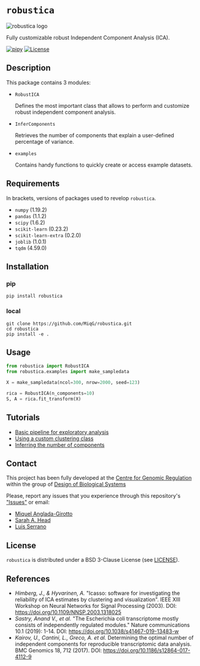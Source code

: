 # `robustica`

![robustica logo](images/logo.png)

Fully customizable robust Independent Component Analysis (ICA).

[![pipy](https://img.shields.io/pypi/v/robustica?color=informational)](https://pypi.python.org/pypi/robustica)
[![License](https://img.shields.io/badge/License-BSD%203--Clause-blue.svg)](https://opensource.org/licenses/BSD-3-Clause)

## Description
This package contains 3 modules:
- `RobustICA`

    Defines the most important class that allows to perform and customize robust independent component analysis.
    
- `InferComponents`

    Retrieves the number of components that explain a user-defined percentage of variance.

- `examples`
    
    Contains handy functions to quickly create or access example datasets.

## Requirements
In brackets, versions of packages used to revelop `robustica`.
- `numpy` (1.19.2)
- `pandas` (1.1.2)
- `scipy` (1.6.2)
- `scikit-learn` (0.23.2)
- `scikit-learn-extra` (0.2.0)
- `joblib` (1.0.1)
- `tqdm` (4.59.0)

## Installation
### pip
```shell
pip install robustica
```
### local
```shell
git clone https://github.com/MiqG/robustica.git
cd robustica
pip install -e .
```

## Usage
```python
from robustica import RobustICA
from robustica.examples import make_sampledata

X = make_sampledata(ncol=300, nrow=2000, seed=123)

rica = RobustICA(n_components=10)
S, A = rica.fit_transform(X)
```

## Tutorials
- [Basic pipeline for exploratory analysis](https://github.com/CRG-CNAG/robustica/blob/main/tutorials/basics.ipynb)
- [Using a custom clustering class](https://github.com/CRG-CNAG/robustica/blob/main/tutorials/customize_clustering.ipynb)
- [Inferring the number of components](https://github.com/CRG-CNAG/robustica/blob/main/tutorials/infer_components.ipynb)


## Contact
This project has been fully developed at the [Centre for Genomic Regulation](https://www.crg.eu/) within the group of [Design of Biological Systems](https://www.crg.eu/en/luis_serrano)

Please, report any issues that you experience through this repository's ["Issues"](https://github.com/CRG-CNAG/robustica/issues) or email:
- [Miquel Anglada-Girotto](mailto:miquel.anglada@crg.eu)
- [Sarah A. Head](mailto:sarah.dibartolo@crg.eu)
- [Luis Serrano](mailto:luis.serrano@crg.eu)

## License

`robustica` is distributed under a BSD 3-Clause License (see [LICENSE](https://github.com/CRG-CNAG/robustica/blob/main/LICENSE)).

## References
- *Himberg, J., & Hyvarinen, A.* "Icasso: software for investigating the reliability of ICA estimates by clustering and visualization". IEEE XIII Workshop on Neural Networks for Signal Processing (2003). DOI: https://doi.org/10.1109/NNSP.2003.1318025
- *Sastry, Anand V., et al.* "The Escherichia coli transcriptome mostly consists of independently regulated modules." Nature communications 10.1 (2019): 1-14. DOI: https://doi.org/10.1038/s41467-019-13483-w
- *Kairov, U., Cantini, L., Greco, A. et al.* Determining the optimal number of independent components for reproducible transcriptomic data analysis. BMC Genomics 18, 712 (2017). DOI: https://doi.org/10.1186/s12864-017-4112-9
